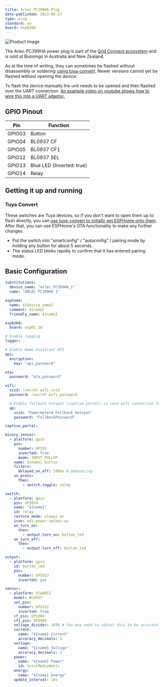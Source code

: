 ```yaml
---
title: Arlec PC399HA Plug
date-published: 2023-06-17
type: plug
standard: au
board: esp8266
---
```


![Product Image](/Arlec-PC399HA-Plug.jpg "Product Image")

The Arlec PC399HA power plug is part of the [Grid Connect ecosystem](https://grid-connect.com.au/) and is sold at Bunnings in Australia and New Zealand.

As at the time of writing, they can sometimes be flashed without disassembly or soldering [using tuya-convert](#tuya-convert).
Newer versions cannot yet be flashed without opening the device.

To flash the device manually the unit needs to be opened and then flashed over the UART connection. [An example video on youtube shows how to wire this into a UART adaptor.](https://www.youtube.com/watch?v=MAb5f0rxvKU)

## GPIO Pinout

| Pin    | Function                  |
| ------ | ------------------------- |
| GPIO03 | Button                    |
| GPIO04 | BL0937 CF                 |
| GPIO05 | BL0937 CF1                |
| GPIO12 | BL0937 SEL                |
| GPIO13 | Blue LED (Inverted: true) |
| GPIO14 | Relay                     |

## Getting it up and running

### Tuya Convert

These switches are Tuya devices, so if you don't want to open them up to flash directly, you can [use tuya-convert to initially get ESPHome onto them](/guides/tuya-convert/). After that, you can use ESPHome's OTA functionality to make any further changes.

- Put the switch into "smartconfig" / "autoconfig" / pairing mode by holding any button for about 5 seconds.
- The status LED blinks rapidly to confirm that it has entered pairing mode.

## Basic Configuration

```yaml
substitutions:
  device_name: "arlec_PC399HA_1"
  name: "ARLEC PC399HA 1"

esphome:
  name: ${device_name}
  comment: ${name}
  friendly_name: ${name}

esp8266:
  board: esp01_1m

# Enable logging
logger:

# Enable Home Assistant API
api:
  encryption:
    key: "api_password"

ota:
  password: "ota_password"

wifi:
  ssid: !secret wifi_ssid
  password: !secret wifi_password

  # Enable fallback hotspot (captive portal) in case wifi connection fails
  ap:
    ssid: "Powermeterd Fallback Hotspot"
    password: "FallBackPassword"

captive_portal:

binary_sensor:
  - platform: gpio
    pin:
      number: GPIO3
      inverted: True
      mode: INPUT_PULLUP
    name: ${name} button
    filters:
      delayed_on_off: 100ms # Debouncing
    on_press:
      then:
        - switch.toggle: relay

switch:
  - platform: gpio
    pin: GPIO14
    name: "${name}"
    id: relay
    restore_mode: always on
    icon: mdi:power-socket-au
    on_turn_on:
      then:
        - output.turn_on: button_led
    on_turn_off:
      then:
        - output.turn_off: button_led

output:
  - platform: gpio
    id: button_led
    pin:
      number: GPIO13
      inverted: yes

sensor:
  - platform: hlw8012
    model: BL0937
    sel_pin:
      number: GPIO12
      inverted: true
    cf_pin: GPIO04
    cf1_pin: GPIO05
    voltage_divider: 1650 # You may need to adjust this to be accurate
    current:
      name: "${name} Current"
      accuracy_decimals: 3
    voltage:
      name: "${name} Voltage"
      accuracy_decimals: 2
    power:
      name: "${name} Power"
      id: totalMediaWatts
    energy:
      name: "${name} Energy"
    update_interval: 10s
```
